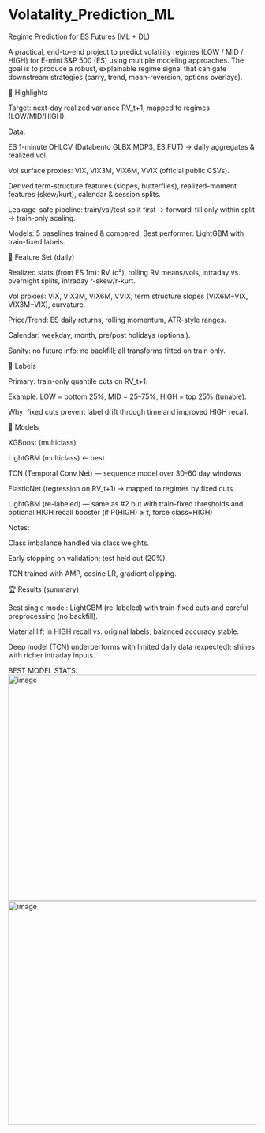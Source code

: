 # Volatality_Prediction_ML
Regime Prediction for ES Futures (ML + DL)

A practical, end-to-end project to predict volatility regimes (LOW / MID / HIGH) for E-mini S&P 500 (ES) using multiple modeling approaches. The goal is to produce a robust, explainable regime signal that can gate downstream strategies (carry, trend, mean-reversion, options overlays).

📌 Highlights

Target: next-day realized variance RV_t+1, mapped to regimes (LOW/MID/HIGH).

Data:

ES 1-minute OHLCV (Databento GLBX.MDP3, ES.FUT) → daily aggregates & realized vol.

Vol surface proxies: VIX, VIX3M, VIX6M, VVIX (official public CSVs).

Derived term-structure features (slopes, butterflies), realized-moment features (skew/kurt), calendar & session splits.

Leakage-safe pipeline: train/val/test split first → forward-fill only within split → train-only scaling.

Models: 5 baselines trained & compared. Best performer: LightGBM with train-fixed labels.

🧱 Feature Set (daily)

Realized stats (from ES 1m): RV (σ²), rolling RV means/vols, intraday vs. overnight splits, intraday r-skew/r-kurt.

Vol proxies: VIX, VIX3M, VIX6M, VVIX; term structure slopes (VIX6M−VIX, VIX3M−VIX), curvature.

Price/Trend: ES daily returns, rolling momentum, ATR-style ranges.

Calendar: weekday, month, pre/post holidays (optional).

Sanity: no future info; no backfill; all transforms fitted on train only.

🎯 Labels

Primary: train-only quantile cuts on RV_t+1.

Example: LOW = bottom 25%, MID = 25–75%, HIGH = top 25% (tunable).

Why: fixed cuts prevent label drift through time and improved HIGH recall.

🧪 Models

XGBoost (multiclass)

LightGBM (multiclass) ← best

TCN (Temporal Conv Net) — sequence model over 30–60 day windows

ElasticNet (regression on RV_t+1) → mapped to regimes by fixed cuts

LightGBM (re-labeled) — same as #2 but with train-fixed thresholds and optional HIGH recall booster (if P(HIGH) ≥ τ, force class=HIGH)

Notes:

Class imbalance handled via class weights.

Early stopping on validation; test held out (20%).

TCN trained with AMP, cosine LR, gradient clipping.

🏆 Results (summary)

Best single model: LightGBM (re-labeled) with train-fixed cuts and careful preprocessing (no backfill).

Material lift in HIGH recall vs. original labels; balanced accuracy stable.

Deep model (TCN) underperforms with limited daily data (expected); shines with richer intraday inputs.

BEST MODEL STATS:
<img width="612" height="458" alt="image" src="https://github.com/user-attachments/assets/9e0d999e-4a67-4aec-b0cf-37864334e4e5" />
<img width="621" height="453" alt="image" src="https://github.com/user-attachments/assets/7fda1228-cb30-47bb-826d-b6dd8388c555" />

